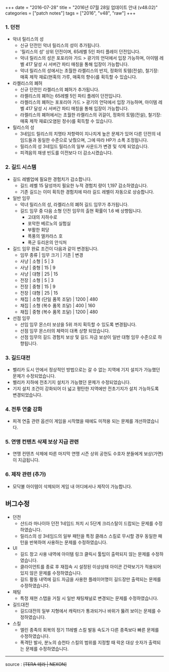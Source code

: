 +++
date = "2016-07-28"
title = "2016년 07월 28일 업데이트 안내 (v48.02)"
categories = ["patch notes"]
tags = ["2016", "v48", "raw"]
+++

### 1. 던전
- 악녀 릴리스의 성
  - 신규 던전인 악녀 릴리스의 성이 추가됩니다.
  - '릴리스의 성' 상위 던전이며, 65레벨 5인 파티 플레이 던전입니다.
  - 악녀 릴리스의 성은 포포리아 가드 > 광기의 언덕에서 입장 가능하며, 아이템 레벨 417 달성 시 서버간 파티 매칭을 통해 입장이 가능합니다.
  - 악녀 릴리스의 성에서는 초월한 라켈리스의 반지, 정화의 토템(전설), 철기장: 매혹 제작 재료(현혹의 가루, 매혹의 향수)를 획득할 수 있습니다.
- 라켈리스의 폐허
  - 신규 던전인 라켈리스의 폐허가 추가됩니다.
  - 라켈리스의 폐허는 65레벨 5인 파티 플레이 던전입니다.
  - 라켈리스의 폐허는 포포리아 가드 > 광기의 언덕에서 입장 가능하며, 아이템 레벨 417 달성 시 서버간 파티 매칭을 통해 입장이 가능합니다.
  - 라켈리스의 폐허에서는 초월한 라켈리스의 귀걸이, 정화의 토템(전설), 철기장: 매혹 제작 재료(오염된 정수)를 획득할 수 있습니다.
- 릴리스의 성
  - 3네임드 릴리스의 치명타 저항력이 지나치게 높은 문제가 있어 다른 던전의 네임드들과 동일한 수준으로 낮췄으며, 그에 따라 HP가 소폭 조정됩니다.
  - 릴리스의 성 3네임드 릴리스의 일부 사운드가 변경 및 삭제 되었습니다.
  - 피격음의 재생 빈도를 이전보다 더 감소시켰습니다.

### 2. 길드 시스템
- 길드 레벨업에 필요한 경험치가 감소합니다.
  - 길드 레벨 15 달성까지 필요한 누적 경험치 량이 1,197 감소하였습니다.
  - 기존 길드는 이미 획득한 경험치에 따라 길드 레벨이 자동으로 상승합니다.
- 일반 임무
  - 악녀 릴리스의 성, 라켈리스의 폐허 길드 임무가 추가됩니다.
  - 길드 임무 중 다음 소형 던전 임무의 출현 확률이 1.6 배 상향됩니다.
    - 고대의 지하수로
    - 포악한 베르노의 실험실
    - 부활한 회당
    - 폭풍의 엘카라스 호
    - 폭군 듀리온의 안식처
- 길드 임무 완료 조건이 다음과 같이 변경됩니다.
  - 임무 종류 | 임무 크기 | 기존 | 변경
  - 사냥 | 소형 | 5 | 3 
  - 사냥 | 중형 | 15 | 9
  - 사냥 | 대형 | 25 | 15
  - 전장 | 소형 | 5 | 3 
  - 전장 | 중형 | 15 | 9 
  - 전장 | 대형 | 25 | 15
  - 채집 | 소형 (단일 품목 조달) | 1200 | 480
  - 채집 | 소형 (복수 품목 조달) | 400 | 160
  - 채집 | 중형 (복수 품목 조달) | 1200 | 480
- 선점 임무
  - 선임 임무 몬스터 보상을 5위 까지 획득할 수 있도록 변경됩니다.
  - 선점 임무 몬스터의 체력이 대폭 상향 되었습니다.
  - 선점 임무의 길드 경험치 보상 및 길드 자금 보상이 일반 대형 임무 수준으로 하향됩니다.

### 3. 길드대전
- 벨리카 도시 안에서 정상적인 방법으로는 갈 수 없는 지역에 기지 설치가 가능했던 문제가 수정되었습니다.
- 벨리카 지하에 전초기지 설치가 가능했던 문제가 수정되었습니다.
- 기지 설치 조건이 강화되어 더 넓고 평탄한 지역에만 전초기지가 설치 가능하도록 변경되었습니다.

### 4. 전투 연출 강화
- 피격 연출 관련 옵션이 게임을 시작했을 때에도 미적용 되는 문제를 개선하였습니다.

### 5. 연맹 컨텐츠 삭제 보상 지급 관련 
- 연맹 컨텐츠 삭제에 따른 마지막 연맹 시즌 상위 공헌도 수호자 분들에게 보상(가면)이 지급됩니다.

### 6. 제작 관련 (추가)
-  모닥불 아이템이 삭제되어 게임 내 어디에서나 제작이 가능합니다.

## 버그수정

- 던전
  - 샨드라 마나이아 던전 1네임드 처치 시 5단계 크리스탈이 드랍되는 문제를 수정하였습니다.
  - 릴리스의 성 3네임드의 일부 패턴을 특정 클래스 스킬로 무시할 경우 동일한 패턴을 반복하여 사용하는 문제를 수정하였습니다.
- UI
  - 길드 창고 사용 내역에 아이템 링크 클릭시 툴팁이 출력되지 않는 문제를 수정하였습니다.
  - 클라이언트를 종료 후 재접속 시 설정된 이상상태 아이콘 간략보기가 적용되어 있지 않은 문제를 수정하였습니다.
  - 길드 활동 내역에 길드 자금을 사용한 플레이어명이 길드장만 출력되는 문제를 수정하였습니다.
- 채팅
  - 특정 재현 스탭을 거칠 시 일반 채팅채널로 변경되는 문제를 수정하였습니다.
- 길드대전
  - 길드대전의 일부 지형에서 캐릭터가 통과되거나 바위가 뚫려 보이는 문제를 수정하였습니다.
- 스킬
  - 엘린 종족의 회복의 정기 11레벨 스킬 발동 속도가 다른 종족보다 빠른 문제를 수정하였습니다.
  - 폭격탄 발사, 분노의 승천타 스킬의 범위를 지정할 때 락온 대상 숫자가 출력되는 문제를 수정하였습니다.

----

source : ~~[TERA 테라 | NEXON]~~
